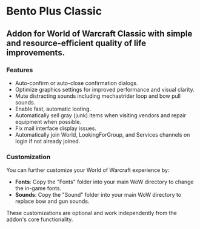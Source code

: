 # Bento Plus Classic

## Addon for World of Warcraft Classic with simple and resource-efficient quality of life improvements.

### Features
- Auto-confirm or auto-close confirmation dialogs.
- Optimize graphics settings for improved performance and visual clarity.
- Mute distracting sounds including mechastrider loop and bow pull sounds.
- Enable fast, automatic looting.
- Automatically sell gray (junk) items when visiting vendors and repair equipment when possible.
- Fix mail interface display issues.
- Automatically join World, LookingForGroup, and Services channels on login if not already joined.

### Customization
You can further customize your World of Warcraft experience by:
- **Fonts**: Copy the "Fonts" folder into your main WoW directory to change the in-game fonts.
- **Sounds**: Copy the "Sound" folder into your main WoW directory to replace bow and gun sounds.

These customizations are optional and work independently from the addon's core functionality.